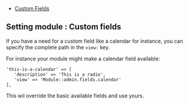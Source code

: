 - [Custom Fields](#custom-fields)

## <a name="custom-fields" class="anchor" href="#custom-fields"></a> Setting module : Custom fields

If you have a need for a custom field like a calendar for instance, you can specify the complete path in the `view:` key.

For instance your module might make a calendar field available:

``` .language-php
'this-is-a-calendar' => [
   'description' => 'This is a radio',
   'view' => 'Module::admin.fields.calendar'
],

```

This wil override the basic available fields and use yours.
